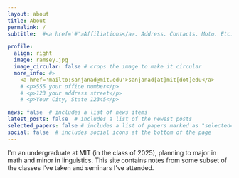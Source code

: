 ```yaml
---
layout: about
title: About
permalink: /
subtitle:  #<a href='#'>Affiliations</a>. Address. Contacts. Moto. Etc.

profile:
  align: right
  image: ramsey.jpg
  image_circular: false # crops the image to make it circular
  more_info: #>
    <a href='mailto:sanjanad@mit.edu'>sanjanad[at]mit[dot]edu</a>
    # <p>555 your office number</p>
    # <p>123 your address street</p>
    # <p>Your City, State 12345</p>

news: false  # includes a list of news items
latest_posts: false  # includes a list of the newest posts
selected_papers: false # includes a list of papers marked as "selected={true}"
social: false  # includes social icons at the bottom of the page
---
```


I'm an undergraduate at MIT (in the class of 2025), planning to major in math and minor in linguistics. This site contains notes from some subset of the classes I've taken and seminars I've attended. 
